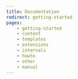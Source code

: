 ```yaml
---
title: Documentation
redirect: getting-started
pages:
    - getting-started
    - content
    - templates
    - extensions
    - internals
    - howto
    - other
    - manual
---
```

